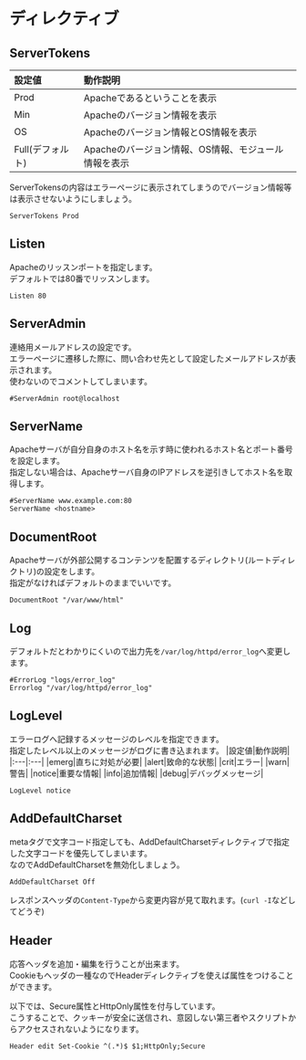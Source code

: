 # ディレクティブ
## ServerTokens
|設定値|動作説明|
|:---|:---|
|Prod|Apacheであるということを表示|
|Min|Apacheのバージョン情報を表示|
|OS|Apacheのバージョン情報とOS情報を表示|
|Full(デフォルト)|Apacheのバージョン情報、OS情報、モジュール情報を表示|

ServerTokensの内容はエラーページに表示されてしまうのでバージョン情報等は表示させないようにしましょう。
```
ServerTokens Prod
```
## Listen
Apacheのリッスンポートを指定します。  
デフォルトでは80番でリッスンします。
```
Listen 80
```
## ServerAdmin
連絡用メールアドレスの設定です。  
エラーページに遷移した際に、問い合わせ先として設定したメールアドレスが表示されます。  
使わないのでコメントしてしまいます。
```
#ServerAdmin root@localhost
```
## ServerName
Apacheサーバが自分自身のホスト名を示す時に使われるホスト名とポート番号を設定します。  
指定しない場合は、Apacheサーバ自身のIPアドレスを逆引きしてホスト名を取得します。
```
#ServerName www.example.com:80
ServerName <hostname>
```
## DocumentRoot
Apacheサーバが外部公開するコンテンツを配置するディレクトリ(ルートディレクトリ)の設定をします。  
指定がなければデフォルトのままでいいです。
```
DocumentRoot "/var/www/html"
```
## Log
デフォルトだとわかりにくいので出力先を`/var/log/httpd/error_log`へ変更します。
```
#ErrorLog "logs/error_log"
Errorlog "/var/log/httpd/error_log"
```
## LogLevel
エラーログへ記録するメッセージのレベルを指定できます。  
指定したレベル以上のメッセージがログに書き込まれます。
|設定値|動作説明|
|:---|:---|
|emerg|直ちに対処が必要|
|alert|致命的な状態|
|crit|エラー|
|warn|警告|
|notice|重要な情報|
|info|追加情報|
|debug|デバッグメッセージ|

```
LogLevel notice
```
## AddDefaultCharset
metaタグで文字コード指定しても、AddDefaultCharsetディレクティブで指定した文字コードを優先してしまいます。  
なのでAddDefaultCharsetを無効化しましょう。
```
AddDefaultCharset Off
```
レスポンスヘッダの`Content-Type`から変更内容が見て取れます。(`curl -I`などしてどうぞ)

## Header
応答ヘッダを追加・編集を行うことが出来ます。  
Cookieもヘッダの一種なのでHeaderディレクティブを使えば属性をつけることができます。  
  
以下では、Secure属性とHttpOnly属性を付与しています。  
こうすることで、クッキーが安全に送信され、意図しない第三者やスクリプトからアクセスされないようになります。
```
Header edit Set-Cookie ^(.*)$ $1;HttpOnly;Secure
```
